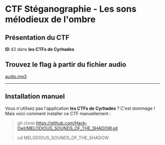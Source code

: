 # CTF Stéganographie - Les sons mélodieux de l'ombre

## Présentation du CTF 
**ID** 42 dans **les CTFs de Cyrhades**



## Trouvez le flag à partir du fichier audio
[audio.mp3](audio.mp3)



-----------

## Installation manuel
Vous n'utilisez pas l'application **les CTFs de Cyrhades** ? C'est dommage !
Mais voici comment installer ce CTF manuellement :

> git clone https://github.com/Hack-Oeil/MELODIOUS_SOUNDS_OF_THE_SHADOW.git

> cd MELODIOUS_SOUNDS_OF_THE_SHADOW
